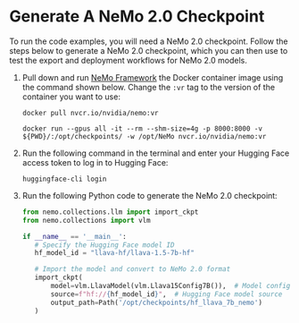 # Generate A NeMo 2.0 Checkpoint

To run the code examples, you will need a NeMo 2.0 checkpoint. Follow the steps below to generate a NeMo 2.0 checkpoint, which you can then use to test the export and deployment workflows for NeMo 2.0 models.

1. Pull down and run [NeMo Framework](https://catalog.ngc.nvidia.com/orgs/nvidia/containers/nemo) the Docker container image using the command shown below. Change the ``:vr`` tag to the version of the container you want to use:

   ```shell
   docker pull nvcr.io/nvidia/nemo:vr

   docker run --gpus all -it --rm --shm-size=4g -p 8000:8000 -v ${PWD}/:/opt/checkpoints/ -w /opt/NeMo nvcr.io/nvidia/nemo:vr
   ```
   
2. Run the following command in the terminal and enter your Hugging Face access token to log in to Hugging Face:

   ```shell
   huggingface-cli login
   ```
   
3. Run the following Python code to generate the NeMo 2.0 checkpoint:

   ```python
   from nemo.collections.llm import import_ckpt
   from nemo.collections import vlm

   if __name__ == '__main__':
      # Specify the Hugging Face model ID
      hf_model_id = "llava-hf/llava-1.5-7b-hf"

      # Import the model and convert to NeMo 2.0 format
      import_ckpt(
          model=vlm.LlavaModel(vlm.Llava15Config7B()),  # Model configuration
          source=f"hf://{hf_model_id}",  # Hugging Face model source
          output_path=Path('/opt/checkpoints/hf_llava_7b_nemo')
      )
   ```



